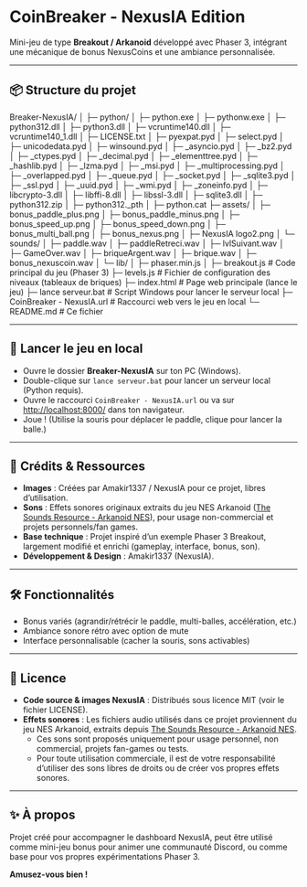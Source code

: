 # CoinBreaker - NexusIA Edition

Mini-jeu de type **Breakout / Arkanoid** développé avec Phaser 3, intégrant une mécanique de bonus NexusCoins et une ambiance personnalisée.

---

## 📦 Structure du projet

Breaker-NexusIA/
│
├─ python/
│   ├─ python.exe
│   ├─ pythonw.exe
│   ├─ python312.dll
│   ├─ python3.dll
│   ├─ vcruntime140.dll
│   ├─ vcruntime140_1.dll
│   ├─ LICENSE.txt
│   ├─ pyexpat.pyd
│   ├─ select.pyd
│   ├─ unicodedata.pyd
│   ├─ winsound.pyd
│   ├─ _asyncio.pyd
│   ├─ _bz2.pyd
│   ├─ _ctypes.pyd
│   ├─ _decimal.pyd
│   ├─ _elementtree.pyd
│   ├─ _hashlib.pyd
│   ├─ _lzma.pyd
│   ├─ _msi.pyd
│   ├─ _multiprocessing.pyd
│   ├─ _overlapped.pyd
│   ├─ _queue.pyd
│   ├─ _socket.pyd
│   ├─ _sqlite3.pyd
│   ├─ _ssl.pyd
│   ├─ _uuid.pyd
│   ├─ _wmi.pyd
│   ├─ _zoneinfo.pyd
│   ├─ libcrypto-3.dll
│   ├─ libffi-8.dll
│   ├─ libssl-3.dll
│   ├─ sqlite3.dll
│   ├─ python312.zip
│   ├─ python312._pth
│   ├─ python.cat
├─ assets/
│ ├─ bonus_paddle_plus.png
│ ├─ bonus_paddle_minus.png
│ ├─ bonus_speed_up.png
│ ├─ bonus_speed_down.png
│ ├─ bonus_multi_ball.png
│ ├─ bonus_nexus.png
│ ├─ NexusIA logo2.png
│ └─ sounds/
│ ├─ paddle.wav
│ ├─ paddleRetreci.wav
│ ├─ lvlSuivant.wav
│ ├─ GameOver.wav
│ ├─ briqueArgent.wav
│ ├─ brique.wav
│ ├─ bonus_nexuscoin.wav
│ └─ lib/
│ ├─ phaser.min.js
│
├─ breakout.js # Code principal du jeu (Phaser 3)
├─ levels.js # Fichier de configuration des niveaux (tableaux de briques)
├─ index.html # Page web principale (lance le jeu)
├─ lance serveur.bat # Script Windows pour lancer le serveur local
├─ CoinBreaker - NexusIA.url # Raccourci web vers le jeu en local
└─ README.md # Ce fichier

---

## 🚀 Lancer le jeu en local

- Ouvre le dossier **Breaker-NexusIA** sur ton PC (Windows).
- Double-clique sur `lance serveur.bat` pour lancer un serveur local (Python requis).
- Ouvre le raccourci `CoinBreaker - NexusIA.url` ou va sur [http://localhost:8000/](http://localhost:8000/) dans ton navigateur.
- Joue ! (Utilise la souris pour déplacer le paddle, clique pour lancer la balle.)

---

## 🎨 Crédits & Ressources

- **Images** : Créées par Amakir1337 / NexusIA pour ce projet, libres d’utilisation.
- **Sons** : Effets sonores originaux extraits du jeu NES Arkanoid ([The Sounds Resource - Arkanoid NES](https://www.sounds-resource.com/nes/arkanoid/sound/3698/)), pour usage non-commercial et projets personnels/fan games.
- **Base technique** : Projet inspiré d’un exemple Phaser 3 Breakout, largement modifié et enrichi (gameplay, interface, bonus, son).
- **Développement & Design** : Amakir1337 (NexusIA).

---

## 🛠 Fonctionnalités

- Bonus variés (agrandir/rétrécir le paddle, multi-balles, accélération, etc.)
- Ambiance sonore rétro avec option de mute
- Interface personnalisable (cacher la souris, sons activables)

---

## 📝 Licence

- **Code source & images NexusIA** : Distribués sous licence MIT (voir le fichier LICENSE).
- **Effets sonores** : Les fichiers audio utilisés dans ce projet proviennent du jeu NES Arkanoid, extraits depuis [The Sounds Resource - Arkanoid NES](https://www.sounds-resource.com/nes/arkanoid/sound/3698/).
  - Ces sons sont proposés uniquement pour usage personnel, non commercial, projets fan-games ou tests.
  - Pour toute utilisation commerciale, il est de votre responsabilité d’utiliser des sons libres de droits ou de créer vos propres effets sonores.

---

## ✨ À propos

Projet créé pour accompagner le dashboard NexusIA, peut être utilisé comme mini-jeu bonus pour animer une communauté Discord, ou comme base pour vos propres expérimentations Phaser 3.

**Amusez-vous bien !**
